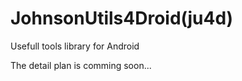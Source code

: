 # JohnsonUtils4Droid(ju4d)
Usefull tools library for Android

The detail plan is comming soon... 



